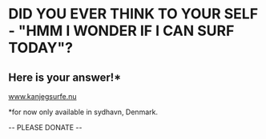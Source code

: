﻿# DID YOU EVER THINK TO YOUR SELF - **"HMM I WONDER IF I CAN SURF TODAY"**?

## Here is your answer!\*

www.kanjegsurfe.nu

\*for now only available in sydhavn, Denmark.

-- PLEASE DONATE --
